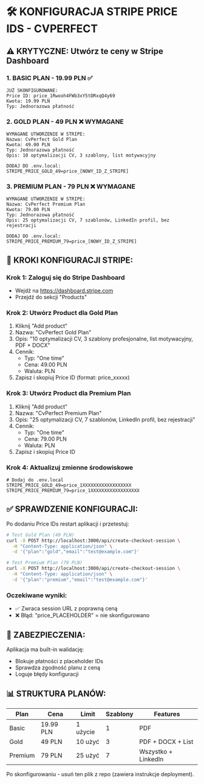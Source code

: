 # 🛠️ KONFIGURACJA STRIPE PRICE IDS - CVPERFECT

## ⚠️ KRYTYCZNE: Utwórz te ceny w Stripe Dashboard

### 1. BASIC PLAN - 19.99 PLN ✅
```
JUŻ SKONFIGUROWANE:
Price ID: price_1Rwooh4FWb3xY5tDRxqQ4y69
Kwota: 19.99 PLN
Typ: Jednorazowa płatność
```

### 2. GOLD PLAN - 49 PLN ❌ WYMAGANE
```
WYMAGANE UTWORZENIE W STRIPE:
Nazwa: CvPerfect Gold Plan
Kwota: 49.00 PLN 
Typ: Jednorazowa płatność
Opis: 10 optymalizacji CV, 3 szablony, list motywacyjny

DODAJ DO .env.local:
STRIPE_PRICE_GOLD_49=price_[NOWY_ID_Z_STRIPE]
```

### 3. PREMIUM PLAN - 79 PLN ❌ WYMAGANE  
```
WYMAGANE UTWORZENIE W STRIPE:
Nazwa: CvPerfect Premium Plan
Kwota: 79.00 PLN
Typ: Jednorazowa płatność  
Opis: 25 optymalizacji CV, 7 szablonów, LinkedIn profil, bez rejestracji

DODAJ DO .env.local:
STRIPE_PRICE_PREMIUM_79=price_[NOWY_ID_Z_STRIPE]
```

## 🔧 KROKI KONFIGURACJI STRIPE:

### Krok 1: Zaloguj się do Stripe Dashboard
- Wejdź na https://dashboard.stripe.com
- Przejdź do sekcji "Products"

### Krok 2: Utwórz Product dla Gold Plan
1. Kliknij "Add product"
2. Nazwa: "CvPerfect Gold Plan"
3. Opis: "10 optymalizacji CV, 3 szablony profesjonalne, list motywacyjny, PDF + DOCX"
4. Cennik:
   - Typ: "One time"
   - Cena: 49.00 PLN
   - Waluta: PLN
5. Zapisz i skopiuj Price ID (format: price_xxxxx)

### Krok 3: Utwórz Product dla Premium Plan
1. Kliknij "Add product"
2. Nazwa: "CvPerfect Premium Plan"  
3. Opis: "25 optymalizacji CV, 7 szablonów, LinkedIn profil, bez rejestracji"
4. Cennik:
   - Typ: "One time"
   - Cena: 79.00 PLN
   - Waluta: PLN
5. Zapisz i skopiuj Price ID

### Krok 4: Aktualizuj zmienne środowiskowe
```env
# Dodaj do .env.local
STRIPE_PRICE_GOLD_49=price_1XXXXXXXXXXXXXXXXXX
STRIPE_PRICE_PREMIUM_79=price_1XXXXXXXXXXXXXXXXXX
```

## ✅ SPRAWDZENIE KONFIGURACJI:

Po dodaniu Price IDs restart aplikacji i przetestuj:

```bash
# Test Gold Plan (49 PLN)
curl -X POST http://localhost:3000/api/create-checkout-session \
  -H "Content-Type: application/json" \
  -d '{"plan":"gold","email":"test@example.com"}'

# Test Premium Plan (79 PLN)  
curl -X POST http://localhost:3000/api/create-checkout-session \
  -H "Content-Type: application/json" \
  -d '{"plan":"premium","email":"test@example.com"}'
```

### Oczekiwane wyniki:
- ✅ Zwraca session URL z poprawną ceną
- ❌ Błąd: "price_PLACEHOLDER" = nie skonfigurowano

## 🚨 ZABEZPIECZENIA:

Aplikacja ma built-in walidację:
- Blokuje płatności z placeholder IDs
- Sprawdza zgodność planu z ceną
- Loguje błędy konfiguracji

## 📊 STRUKTURA PLANÓW:

| Plan | Cena | Limit | Szablony | Features |
|------|------|-------|----------|----------|
| Basic | 19.99 PLN | 1 użycie | 1 | PDF |
| Gold | 49 PLN | 10 użyć | 3 | PDF + DOCX + List |
| Premium | 79 PLN | 25 użyć | 7 | Wszystko + LinkedIn |

Po skonfigurowaniu - usuń ten plik z repo (zawiera instrukcje deployment).